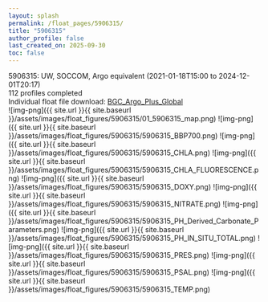 ```yaml
---
layout: splash
permalink: /float_pages/5906315/
title: "5906315"
author_profile: false
last_created_on: 2025-09-30
toc: false
---
```

 
5906315: UW, SOCCOM, Argo equivalent (2021-01-18T15:00 to 2024-12-01T20:17)\
112 profiles completed\
Individual float file download: [BGC_Argo_Plus_Global](https://ftp.soest.hawaii.edu/bgc_argo_plus/Individual_Floats/outliers_removed/5906315_Sprof_processed.nc)\
![img-png]({{ site.url }}{{ site.baseurl }}/assets/images/float_figures/5906315/01_5906315_map.png)
![img-png]({{ site.url }}{{ site.baseurl }}/assets/images/float_figures/5906315/5906315_BBP700.png)
![img-png]({{ site.url }}{{ site.baseurl }}/assets/images/float_figures/5906315/5906315_CHLA.png)
![img-png]({{ site.url }}{{ site.baseurl }}/assets/images/float_figures/5906315/5906315_CHLA_FLUORESCENCE.png)
![img-png]({{ site.url }}{{ site.baseurl }}/assets/images/float_figures/5906315/5906315_DOXY.png)
![img-png]({{ site.url }}{{ site.baseurl }}/assets/images/float_figures/5906315/5906315_NITRATE.png)
![img-png]({{ site.url }}{{ site.baseurl }}/assets/images/float_figures/5906315/5906315_PH_Derived_Carbonate_Parameters.png)
![img-png]({{ site.url }}{{ site.baseurl }}/assets/images/float_figures/5906315/5906315_PH_IN_SITU_TOTAL.png)
![img-png]({{ site.url }}{{ site.baseurl }}/assets/images/float_figures/5906315/5906315_PRES.png)
![img-png]({{ site.url }}{{ site.baseurl }}/assets/images/float_figures/5906315/5906315_PSAL.png)
![img-png]({{ site.url }}{{ site.baseurl }}/assets/images/float_figures/5906315/5906315_TEMP.png)
